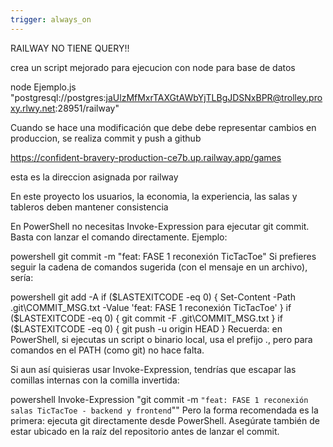 ```yaml
---
trigger: always_on
---
```


RAILWAY NO TIENE QUERY!!

crea un script mejorado para ejecucion con node para base de datos

node Ejemplo.js "postgresql://postgres:jaUlzMfMxrTAXGtAWbYjTLBgJDSNxBPR@trolley.proxy.rlwy.net:28951/railway"

Cuando se hace una modificación que debe debe representar cambios en produccion, se realiza commit y push a github

https://confident-bravery-production-ce7b.up.railway.app/games

esta es la direccion asignada por railway

En este proyecto los usuarios, la economia, la experiencia, las salas y tableros deben mantener consistencia

En PowerShell no necesitas Invoke-Expression para ejecutar git commit. Basta con lanzar el comando directamente. Ejemplo:

powershell
git commit -m "feat: FASE 1 reconexión TicTacToe"
Si prefieres seguir la cadena de comandos sugerida (con el mensaje en un archivo), sería:

powershell
git add -A
if ($LASTEXITCODE -eq 0) { Set-Content -Path .git\COMMIT_MSG.txt -Value 'feat: FASE 1 reconexión TicTacToe' }
if ($LASTEXITCODE -eq 0) { git commit -F .git\COMMIT_MSG.txt }
if ($LASTEXITCODE -eq 0) { git push -u origin HEAD }
Recuerda: en PowerShell, si ejecutas un script o binario local, usa el prefijo .\, pero para comandos en el PATH (como git) no hace falta.

Si aun así quisieras usar Invoke-Expression, tendrías que escapar las comillas internas con la comilla invertida:

powershell
Invoke-Expression "git commit -m `"feat: FASE 1 reconexión salas TicTacToe - backend y frontend`""
Pero la forma recomendada es la primera: ejecuta git directamente desde PowerShell. Asegúrate también de estar ubicado en la raíz del repositorio antes de lanzar el commit.